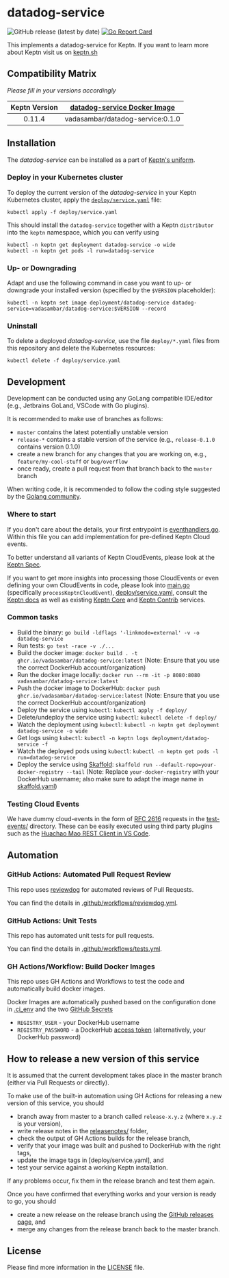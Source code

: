 # datadog-service
![GitHub release (latest by date)](https://img.shields.io/github/v/release/keptn-sandbox/datadog-service)
[![Go Report Card](https://goreportcard.com/badge/github.com/keptn-sandbox/datadog-service)](https://goreportcard.com/report/github.com/keptn-sandbox/datadog-service)

This implements a datadog-service for Keptn. If you want to learn more about Keptn visit us on [keptn.sh](https://keptn.sh)

## Compatibility Matrix

*Please fill in your versions accordingly*

| Keptn Version    | [datadog-service Docker Image](https://ghcr.io/vadasambar/datadog-service/tags) |
|:----------------:|:----------------------------------------:|
|       0.11.4      | vadasambar/datadog-service:0.1.0 |

## Installation

The *datadog-service* can be installed as a part of [Keptn's uniform](https://keptn.sh).

### Deploy in your Kubernetes cluster

To deploy the current version of the *datadog-service* in your Keptn Kubernetes cluster, apply the [`deploy/service.yaml`](deploy/service.yaml) file:

```console
kubectl apply -f deploy/service.yaml
```

This should install the `datadog-service` together with a Keptn `distributor` into the `keptn` namespace, which you can verify using

```console
kubectl -n keptn get deployment datadog-service -o wide
kubectl -n keptn get pods -l run=datadog-service
```

### Up- or Downgrading

Adapt and use the following command in case you want to up- or downgrade your installed version (specified by the `$VERSION` placeholder):

```console
kubectl -n keptn set image deployment/datadog-service datadog-service=vadasambar/datadog-service:$VERSION --record
```

### Uninstall

To delete a deployed *datadog-service*, use the file `deploy/*.yaml` files from this repository and delete the Kubernetes resources:

```console
kubectl delete -f deploy/service.yaml
```

## Development

Development can be conducted using any GoLang compatible IDE/editor (e.g., Jetbrains GoLand, VSCode with Go plugins).

It is recommended to make use of branches as follows:

* `master` contains the latest potentially unstable version
* `release-*` contains a stable version of the service (e.g., `release-0.1.0` contains version 0.1.0)
* create a new branch for any changes that you are working on, e.g., `feature/my-cool-stuff` or `bug/overflow`
* once ready, create a pull request from that branch back to the `master` branch

When writing code, it is recommended to follow the coding style suggested by the [Golang community](https://github.com/golang/go/wiki/CodeReviewComments).

### Where to start

If you don't care about the details, your first entrypoint is [eventhandlers.go](eventhandlers.go). Within this file 
 you can add implementation for pre-defined Keptn Cloud events.
 
To better understand all variants of Keptn CloudEvents, please look at the [Keptn Spec](https://github.com/keptn/spec).
 
If you want to get more insights into processing those CloudEvents or even defining your own CloudEvents in code, please 
 look into [main.go](main.go) (specifically `processKeptnCloudEvent`), [deploy/service.yaml](deploy/service.yaml),
 consult the [Keptn docs](https://keptn.sh/docs/) as well as existing [Keptn Core](https://github.com/keptn/keptn) and
 [Keptn Contrib](https://github.com/keptn-contrib/) services.

### Common tasks

* Build the binary: `go build -ldflags '-linkmode=external' -v -o datadog-service`
* Run tests: `go test -race -v ./...`
* Build the docker image: `docker build . -t ghcr.io/vadasambar/datadog-service:latest` (Note: Ensure that you use the correct DockerHub account/organization)
* Run the docker image locally: `docker run --rm -it -p 8080:8080 vadasambar/datadog-service:latest`
* Push the docker image to DockerHub: `docker push ghcr.io/vadasambar/datadog-service:latest` (Note: Ensure that you use the correct DockerHub account/organization)
* Deploy the service using `kubectl`: `kubectl apply -f deploy/`
* Delete/undeploy the service using `kubectl`: `kubectl delete -f deploy/`
* Watch the deployment using `kubectl`: `kubectl -n keptn get deployment datadog-service -o wide`
* Get logs using `kubectl`: `kubectl -n keptn logs deployment/datadog-service -f`
* Watch the deployed pods using `kubectl`: `kubectl -n keptn get pods -l run=datadog-service`
* Deploy the service using [Skaffold](https://skaffold.dev/): `skaffold run --default-repo=your-docker-registry --tail` (Note: Replace `your-docker-registry` with your DockerHub username; also make sure to adapt the image name in [skaffold.yaml](skaffold.yaml))


### Testing Cloud Events

We have dummy cloud-events in the form of [RFC 2616](https://ietf.org/rfc/rfc2616.txt) requests in the [test-events/](test-events/) directory. These can be easily executed using third party plugins such as the [Huachao Mao REST Client in VS Code](https://marketplace.visualstudio.com/items?itemName=humao.rest-client).

## Automation

### GitHub Actions: Automated Pull Request Review

This repo uses [reviewdog](https://github.com/reviewdog/reviewdog) for automated reviews of Pull Requests. 

You can find the details in [.github/workflows/reviewdog.yml](.github/workflows/reviewdog.yml).

### GitHub Actions: Unit Tests

This repo has automated unit tests for pull requests. 

You can find the details in [.github/workflows/tests.yml](.github/workflows/tests.yml).

### GH Actions/Workflow: Build Docker Images

This repo uses GH Actions and Workflows to test the code and automatically build docker images.

Docker Images are automatically pushed based on the configuration done in [.ci_env](.ci_env) and the two [GitHub Secrets](https://github.com/keptn-sandbox/datadog-service/settings/secrets/actions)
* `REGISTRY_USER` - your DockerHub username
* `REGISTRY_PASSWORD` - a DockerHub [access token](https://hub.docker.com/settings/security) (alternatively, your DockerHub password)

## How to release a new version of this service

It is assumed that the current development takes place in the master branch (either via Pull Requests or directly).

To make use of the built-in automation using GH Actions for releasing a new version of this service, you should

* branch away from master to a branch called `release-x.y.z` (where `x.y.z` is your version),
* write release notes in the [releasenotes/](releasenotes/) folder,
* check the output of GH Actions builds for the release branch, 
* verify that your image was built and pushed to DockerHub with the right tags,
* update the image tags in [deploy/service.yaml], and
* test your service against a working Keptn installation.

If any problems occur, fix them in the release branch and test them again.

Once you have confirmed that everything works and your version is ready to go, you should

* create a new release on the release branch using the [GitHub releases page](https://github.com/keptn-sandbox/datadog-service/releases), and
* merge any changes from the release branch back to the master branch.

## License

Please find more information in the [LICENSE](LICENSE) file.
